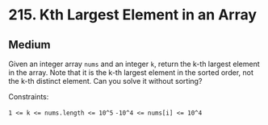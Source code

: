 # 215. Kth Largest Element in an Array

## Medium

Given an integer array `nums` and an integer `k`, return the k-th largest element in the array.
Note that it is the k-th largest element in the sorted order, not the k-th distinct element.
Can you solve it without sorting?

Constraints:

`1 <= k <= nums.length <= 10^5`
`-10^4 <= nums[i] <= 10^4`
